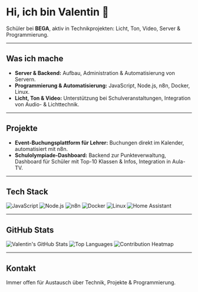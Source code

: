 # Hi, ich bin Valentin 👋

Schüler bei **BEGA**, aktiv in Technikprojekten: Licht, Ton, Video, Server & Programmierung.  

---

## Was ich mache
- **Server & Backend:** Aufbau, Administration & Automatisierung von Servern.  
- **Programmierung & Automatisierung:** JavaScript, Node.js, n8n, Docker, Linux.  
- **Licht, Ton & Video:** Unterstützung bei Schulveranstaltungen, Integration von Audio- & Lichttechnik.

---

## Projekte
- **Event-Buchungsplattform für Lehrer:** Buchungen direkt im Kalender, automatisiert mit n8n.  
- **Schulolympiade-Dashboard:** Backend zur Punkteverwaltung, Dashboard für Schüler mit Top-10 Klassen & Infos, Integration in Aula-TV.

---

## Tech Stack
![JavaScript](https://img.shields.io/badge/JavaScript-F7DF1E?style=for-the-badge&logo=javascript&logoColor=black)
![Node.js](https://img.shields.io/badge/Node.js-339933?style=for-the-badge&logo=node.js&logoColor=white)
![n8n](https://img.shields.io/badge/n8n-FF3E00?style=for-the-badge&logo=n8n&logoColor=white)
![Docker](https://img.shields.io/badge/Docker-2496ED?style=for-the-badge&logo=docker&logoColor=white)
![Linux](https://img.shields.io/badge/Linux-FCC624?style=for-the-badge&logo=linux&logoColor=black)
![Home Assistant](https://img.shields.io/badge/home%20assistant-%2341BDF5.svg?style=for-the-badge&logo=home-assistant&logoColor=white)

---

## GitHub Stats
![Valentin's GitHub Stats](https://github-readme-stats.vercel.app/api?username=valentin-bln&show_icons=true&hide_title=false&count_private=true&theme=radical)
![Top Languages](https://github-readme-stats.vercel.app/api/top-langs/?username=valentin-bln&layout=compact&theme=radical)
![Contribution Heatmap](https://activity-graph.herokuapp.com/graph?username=valentin-bln&theme=react-dark&hide_border=true)

---

## Kontakt
Immer offen für Austausch über Technik, Projekte & Programmierung.
